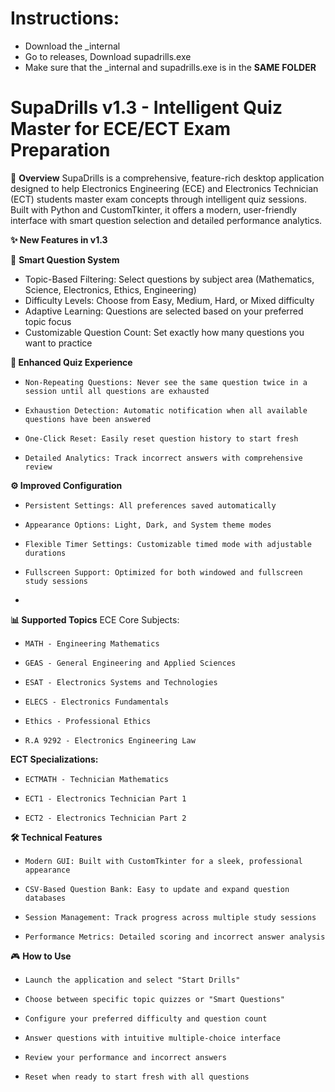 # Instructions:
- Download the _internal
- Go to releases, Download supadrills.exe
- Make sure that the _internal and supadrills.exe is in the **SAME FOLDER**



# SupaDrills v1.3 - Intelligent Quiz Master for ECE/ECT Exam Preparation

🚀 **Overview**
SupaDrills is a comprehensive, feature-rich desktop application designed to help Electronics Engineering (ECE) and Electronics Technician (ECT) students master exam concepts through intelligent quiz sessions. Built with Python and CustomTkinter, it offers a modern, user-friendly interface with smart question selection and detailed performance analytics.

**✨ New Features in v1.3**

🧠 **Smart Question System**
- Topic-Based Filtering: Select questions by subject area (Mathematics, Science, Electronics, Ethics, Engineering)
- Difficulty Levels: Choose from Easy, Medium, Hard, or Mixed difficulty
- Adaptive Learning: Questions are selected based on your preferred topic focus
- Customizable Question Count: Set exactly how many questions you want to practice

**🎯 Enhanced Quiz Experience**
-     Non-Repeating Questions: Never see the same question twice in a session until all questions are exhausted
-     Exhaustion Detection: Automatic notification when all available questions have been answered
-     One-Click Reset: Easily reset question history to start fresh
-     Detailed Analytics: Track incorrect answers with comprehensive review

**⚙️ Improved Configuration**
-     Persistent Settings: All preferences saved automatically
-     Appearance Options: Light, Dark, and System theme modes
-     Flexible Timer Settings: Customizable timed mode with adjustable durations
-     Fullscreen Support: Optimized for both windowed and fullscreen study sessions
- 
**📊 Supported Topics**
ECE Core Subjects:
-     MATH - Engineering Mathematics
-     GEAS - General Engineering and Applied Sciences
-     ESAT - Electronics Systems and Technologies
-     ELECS - Electronics Fundamentals
-     Ethics - Professional Ethics
-     R.A 9292 - Electronics Engineering Law

**ECT Specializations:**
-     ECTMATH - Technician Mathematics
-     ECT1 - Electronics Technician Part 1
-     ECT2 - Electronics Technician Part 2

**🛠️ Technical Features**
-     Modern GUI: Built with CustomTkinter for a sleek, professional appearance
-     CSV-Based Question Bank: Easy to update and expand question databases
-     Session Management: Track progress across multiple study sessions
-     Performance Metrics: Detailed scoring and incorrect answer analysis

🎮 **How to Use**
-     Launch the application and select "Start Drills"
-     Choose between specific topic quizzes or "Smart Questions"
-     Configure your preferred difficulty and question count
-     Answer questions with intuitive multiple-choice interface
-     Review your performance and incorrect answers
-     Reset when ready to start fresh with all questions

